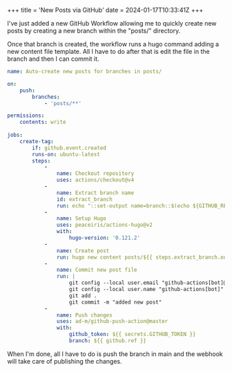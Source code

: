 +++
title = 'New Posts via GitHub'
date = 2024-01-17T10:33:41Z
+++

I've just added a new GitHub Workflow allowing me to quickly create
new posts by creating a new branch within the "posts/" directory.

Once that branch is created, the workflow runs a hugo command adding a new content file template.
All I have to do after that is edit the file in the branch and then I can commit it.

```yaml
name: Auto-create new posts for branches in posts/

on:
    push:
        branches:
            - 'posts/**'

permissions: 
    contents: write
    
jobs:
    create-tag:
        if: github.event.created
        runs-on: ubuntu-latest
        steps:
            -
                name: Checkout repository
                uses: actions/checkout@v4
            -
                name: Extract branch name
                id: extract_branch
                run: echo "::set-output name=branch::$(echo ${GITHUB_REF#refs/heads/posts/})"
            -   
                name: Setup Hugo
                uses: peaceiris/actions-hugo@v2
                with:
                    hugo-version: '0.121.2'
            -
                name: Create post
                run: hugo new content posts/${{ steps.extract_branch.outputs.branch }}.md
            - 
                name: Commit new post file
                run: |
                    git config --local user.email "github-actions[bot]@users.noreply.github.com"
                    git config --local user.name "github-actions[bot]"
                    git add .
                    git commit -m "added new post"
            -
                name: Push changes
                uses: ad-m/github-push-action@master
                with:
                    github_token: ${{ secrets.GITHUB_TOKEN }}
                    branch: ${{ github.ref }}
```

When I'm done, all I have to do is push the branch in main and the webhook will take care of publishing the changes.
